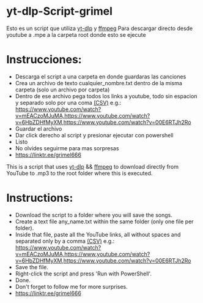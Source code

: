 # yt-dlp-Script-grimel
Esto es un script que utiliza [yt-dlp](https://github.com/yt-dlp/yt-dlp) y [ffmpeg](https://ffmpeg.org/download.html#build-windows)
Para descargar directo desde youtube a .mpe a la carpeta root donde esto se ejecute

# Instrucciones:

- Descarga el script a una carpeta en donde guardaras las canciones
- Crea un archivo de texto cualquier_nombre.txt dentro de la misma carpeta (solo un archivo por carpeta)
- Dentro de ese archivo pega todos los links a youtube, todo sin espacion y separado solo por una coma [(CSV)](https://www.howtogeek.com/348960/what-is-a-csv-file-and-how-do-i-open-it/)
  e.g.: https://www.youtube.com/watch?v=mEACzoMJuMA,https://www.youtube.com/watch?v=6HbZDHfMyXM,https://www.youtube.com/watch?v=00E6RTJh2Ro
- Guardar el archivo
- Dar click derecho al script y presionar ejecutar con powershell
- Listo
- No olvides seguirme para mas sorpresas
- https://linktr.ee/grimel666

This is a script that uses [yt-dlp](https://github.com/yt-dlp/yt-dlp) && [ffmpeg](https://ffmpeg.org/download.html#build-windows) to download directly from YouTube to .mp3 to the root folder where this is executed.

# Instructions:
- Download the script to a folder where you will save the songs.
- Create a text file any_name.txt within the same folder (only one file per folder).
- Inside that file, paste all the YouTube links, all without spaces and separated only by a comma [(CSV)](https://www.howtogeek.com/348960/what-is-a-csv-file-and-how-do-i-open-it/)
  e.g.: https://www.youtube.com/watch?v=mEACzoMJuMA,https://www.youtube.com/watch?v=6HbZDHfMyXM,https://www.youtube.com/watch?v=00E6RTJh2Ro
- Save the file.
- Right-click the script and press 'Run with PowerShell'.
- Done.
- Don't forget to follow me for more surprises.
- https://linktr.ee/grimel666






  



